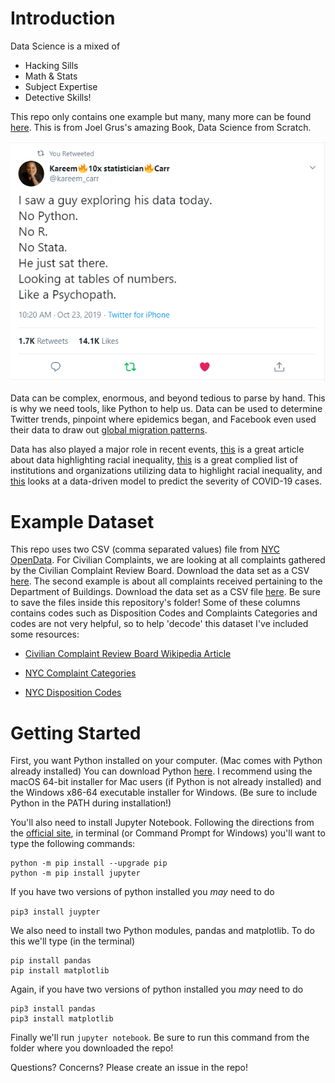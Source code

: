# Introduction

Data Science is a mixed of

- Hacking Sills
- Math & Stats
- Subject Expertise
- Detective Skills!

This repo only contains one example but many, many more can be found [here](https://github.com/joelgrus/data-science-from-scratch). This is from Joel Grus's amazing Book, Data Science from Scratch.

[![Capture](https://github.com/katsully/data-crash-course/raw/master/Capture.PNG?raw=true)](https://github.com/katsully/data-crash-course/blob/master/Capture.PNG?raw=true)

Data can be complex, enormous, and beyond tedious to parse by hand. This is why we need tools, like Python to help us. Data can be used to determine Twitter trends, pinpoint where epidemics began, and Facebook even used their data to draw out [global migration patterns](https://www.facebook.com/notes/facebook-data-science/coordinated-migration/10151930946453859/).

Data has also played a major role in recent events, [this](https://medium.com/data-stewards-network/how-data-can-map-and-make-racial-inequality-more-visible-if-done-responsibly-9074ed84e2bf) is a great article about data highlighting racial inequality, [this](https://medium.com/data-stewards-network/ongoing-data-driven-efforts-to-address-racial-inequality-49e40ee05fee) is a great complied list of institutions and organizations utilizing data to highlight racial inequality, and [this](https://healthitanalytics.com/news/how-artificial-intelligence-big-data-can-determine-covid-19-severity?__s=sfsdqsp1zspahqdxp19h) looks at a data-driven model to predict the severity of COVID-19 cases.



# Example Dataset

This repo uses two CSV (comma separated values) file from [NYC OpenData](https://opendata.cityofnewyork.us/data/). For Civilian Complaints, we are looking at all complaints gathered by the Civilian Complaint Review Board. Download the data set as a CSV [here](https://data.cityofnewyork.us/Public-Safety/Civilian-Complaint-Review-Board-CCRB-Complaints-Cl/fx4z-5xg2).  The second example is about all complaints received pertaining to the Department of Buildings. Download the data set as a CSV file [here](https://data.cityofnewyork.us/Housing-Development/DOB-Complaints-Received/eabe-havv). Be sure to save the files inside this repository's folder! Some of these columns contains codes such as Disposition Codes and Complaints Categories and codes are not very helpful, so to help 'decode' this dataset I've included some resources:

- [Civilian Complaint Review Board Wikipedia Article](https://en.wikipedia.org/wiki/Civilian_Complaint_Review_Board#Handling_complaints)

- [NYC Complaint Categories](https://www1.nyc.gov/assets/buildings/pdf/complaint_category.pdf)
- [NYC Disposition Codes](https://www1.nyc.gov/assets/buildings/pdf/bis_complaint_disposition_codes.pdf)

# Getting Started

First, you want Python installed on your computer. (Mac comes with Python already installed) You can download Python [here](https://www.python.org/downloads/release/python-375/). I recommend using the macOS 64-bit installer for Mac users (if Python is not already installed) and the Windows x86-64 executable installer for Windows. (Be sure to include Python in the PATH during installation!)

You'll also need to install Jupyter Notebook. Following the directions from the [official site](https://jupyter.org/install), in terminal (or Command Prompt for Windows) you'll want to type the following commands:

```
python -m pip install --upgrade pip
python -m pip install jupyter
```

If you have two versions of python installed you *may* need to do

````pip3 install juypter````

We also need to install two Python modules, pandas and matplotlib. To do this we'll type (in the terminal)

```
pip install pandas
pip install matplotlib
```

Again, if you have two versions of python installed you *may* need to do 

````
pip3 install pandas
pip3 install matplotlib
````

Finally we'll run `jupyter notebook`. Be sure to run this command from the folder where you downloaded the repo!

Questions? Concerns? Please create an issue in the repo!